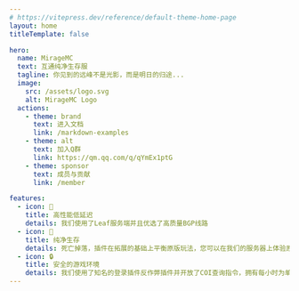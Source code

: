 ```yaml
---
# https://vitepress.dev/reference/default-theme-home-page
layout: home
titleTemplate: false

hero:
  name: MirageMC
  text: 互通纯净生存服
  tagline: 你见到的远峰不是光影，而是明日的归途...
  image:
    src: /assets/logo.svg
    alt: MirageMC Logo
  actions:
    - theme: brand
      text: 进入文档
      link: /markdown-examples
    - theme: alt
      text: 加入Q群
      link: https://qm.qq.com/q/qYmEx1ptG
    - theme: sponsor
      text: 成员与贡献
      link: /member

features:
  - icon: 🚀
    title: 高性能低延迟
    details: 我们使用了Leaf服务端并且优选了高质量BGP线路
  - icon: 🌿
    title: 纯净生存
    details: 死亡掉落，插件在拓展的基础上平衡原版玩法，您可以在我们的服务器上体验原汁原味的Minecraft
  - icon: 🔒
    title: 安全的游戏环境
    details: 我们使用了知名的登录插件反作弊插件并开放了COI查询指令，拥有每小时为单位的自动备份和区域回档功能
---
```


<Home />
<confetti />
